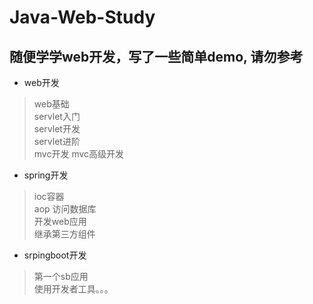 # Java-Web-Study

## 随便学学web开发，写了一些简单demo, 请勿参考  

* web开发  
>web基础  
servlet入门  
servlet开发  
servlet进阶  
mvc开发
mvc高级开发


* spring开发  
>ioc容器  
aop
访问数据库  
开发web应用  
继承第三方组件
* srpingboot开发  
>第一个sb应用  
使用开发者工具。。。